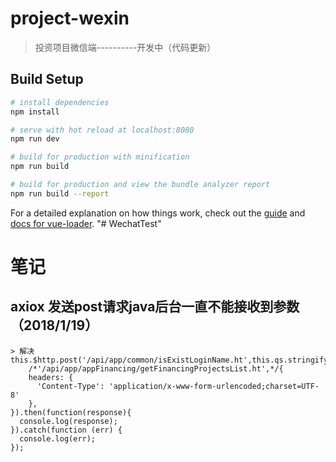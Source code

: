 # project-wexin

> 投资项目微信端----------开发中（代码更新）

## Build Setup

``` bash
# install dependencies
npm install

# serve with hot reload at localhost:8080
npm run dev

# build for production with minification
npm run build

# build for production and view the bundle analyzer report
npm run build --report
```

For a detailed explanation on how things work, check out the [guide](http://vuejs-templates.github.io/webpack/) and [docs for vue-loader](http://vuejs.github.io/vue-loader).
"# WechatTest" 

# 笔记
## axiox 发送post请求java后台一直不能接收到参数（2018/1/19）

``` 
> 解决
this.$http.post('/api/app/common/isExistLoginName.ht',this.qs.stringify({params:JSON.stringify(obj)}),
    /*'/api/app/appFinancing/getFinancingProjectsList.ht',*/{
    headers: {
      'Content-Type': 'application/x-www-form-urlencoded;charset=UTF-8'
    },
}).then(function(response){
  console.log(response);
}).catch(function (err) {
  console.log(err);
});
```
